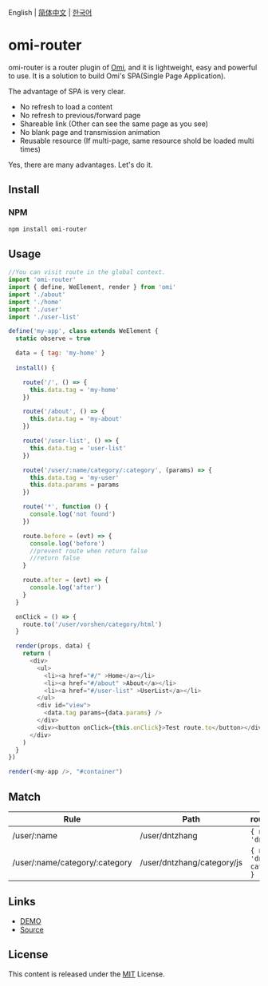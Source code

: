 ﻿English | [简体中文](./README.CN.md) | [한국어](./README.KR.md)

# omi-router

omi-router is a router plugin of [Omi](http://omijs.org), and it is lightweight, easy and powerful to use. It is a solution to build Omi's SPA(Single Page Application).

The advantage of SPA is very clear.

* No refresh to load a content
* No refresh to previous/forward page
* Shareable link (Other can see the same page as you see)
* No blank page and transmission animation
* Reusable resource (If multi-page, same resource shold be loaded multi times)

Yes, there are many advantages. Let's do it.


## Install


### NPM

```js
npm install omi-router
```

## Usage

```js
//You can visit route in the global context.
import 'omi-router'
import { define, WeElement, render } from 'omi'
import './about'
import './home'
import './user'
import './user-list'

define('my-app', class extends WeElement {
  static observe = true

  data = { tag: 'my-home' }
  
  install() {

    route('/', () => {
      this.data.tag = 'my-home'
    })

    route('/about', () => {
      this.data.tag = 'my-about'
    })

    route('/user-list', () => {
      this.data.tag = 'user-list'
    })

    route('/user/:name/category/:category', (params) => {
      this.data.tag = 'my-user'
      this.data.params = params
    })

    route('*', function () {
      console.log('not found')
    })

    route.before = (evt) => {
      console.log('before')
      //prevent route when return false
      //return false
    }

    route.after = (evt) => {
      console.log('after')
    }
  }

  onClick = () => {
    route.to('/user/vorshen/category/html')
  }

  render(props, data) {
    return (
      <div>
        <ul>
          <li><a href="#/" >Home</a></li>
          <li><a href="#/about" >About</a></li>
          <li><a href="#/user-list" >UserList</a></li>
        </ul>
        <div id="view">
          <data.tag params={data.params} />
        </div>
        <div><button onClick={this.onClick}>Test route.to</button></div>
      </div>
    )
  }
})

render(<my-app />, "#container")
```

## Match

| Rule | Path | route.params |
|---------|------|--------|
| /user/:name | /user/dntzhang | `{ name: 'dntzhang' }` |
| /user/:name/category/:category | /user/dntzhang/category/js | `{ name: 'dntzhang', category: js }` |

## Links

* [DEMO](https://tencent.github.io/omi/packages/omi-router/examples/simple/)
* [Source](https://github.com/Tencent/omi/tree/master/packages/omi-router/examples/simple)

## License
This content is released under the [MIT](http://opensource.org/licenses/MIT) License.
